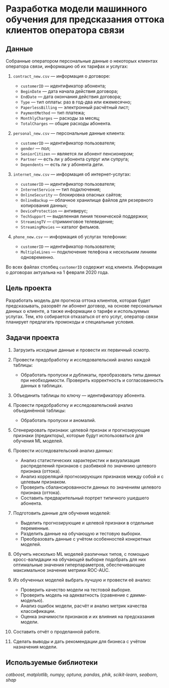 # Разработка модели машинного обучения для предсказания оттока клиентов оператора связи


## Данные

Cобранные оператором персональные данные о некоторых клиентах оператора связи, информацию об их тарифах и услугах:

1. `contract_new.csv` — информация о договоре:
    - `customerID` — идентификатор абонента;
    - `BeginDate` — дата начала действия договора;
    - `EndDate` — дата окончания действия договора;
    - `Type` — тип оплаты: раз в год-два или ежемесячно;
    - `PaperlessBilling` — электронный расчётный лист;
    - `PaymentMethod` — тип платежа;
    - `MonthlyCharges` — расходы за месяц;
    - `TotalCharges` — общие расходы абонента.

2. `personal_new.csv` — персональные данные клиента:
    - `customerID` — идентификатор пользователя;
    - `gender` — пол;
    - `SeniorCitizen` — является ли абонент пенсионером;
    - `Partner` — есть ли у абонента супруг или супруга;
    - `Dependents` — есть ли у абонента дети.

3. `internet_new.csv` — информация об интернет-услугах:
    - `customerID` — идентификатор пользователя;
    - `InternetService` — тип подключения;
    - `OnlineSecurity` — блокировка опасных сайтов;
    - `OnlineBackup` — облачное хранилище файлов для резервного копирования данных;
    - `DeviceProtection` — антивирус;
    - `TechSupport` — выделенная линия технической поддержки;
    - `StreamingTV` — стриминговое телевидение;
    - `StreamingMovies` — каталог фильмов.

4. `phone_new.csv` — информация об услугах телефонии:
    - `customerID` — идентификатор пользователя;
    - `MultipleLines` — подключение телефона к нескольким линиям одновременно.

Во всех файлах столбец `customerID` содержит код клиента. Информация о договорах актуальна на 1 февраля 2020 года.


## Цель проекта

Разработать модель для прогноза оттока клиентов, которая будет предсказывать, разорвёт ли абонент договор, на основе персональных данных о клиенте, а также информации о тарифе и используемых услугах. Тем, кто собирается отказаться от его услуг, оператор связи планирует предлагать промокоды и специальные условия.


## Задачи проекта

1. Загрузить исходные данные и провести их первичный осмотр.

2. Провести предобработку и исследовательский анализ каждой таблицы:
    - Обработать пропуски и дубликаты, преобразовать типы данных при необходимости. Проверить корректность и согласованность данных в таблицах.
    
3. Объединить таблицы по ключу — идентификатору абонента. 

4. Провести предобработку и исследовательский анализ объединённой таблицы:
    - Обработать пропуски и аномалий.
    
5. Сгенерировать признаки: целевой признак и прогнозирующие признаки (предикторы), которые будут использоваться для обучения ML моделей.

6. Провести исследовательский анализ данных:
    - Анализ статистических характеристик и визуализация распределений признаков с разбивкой по значению целевого признака (оттока).
    - Анализ корреляций прогнозирующих признаков между собой и с целевым признаком.
    - Проверить сбалансированности данных по значениям целевого признака (оттока).
    - Составить предварительный портрет типичного ушедшего абонента.
   
7. Подготовить данные для обучения моделей:
    - Выделить прогнозирующие и целевой признаки в отдельные переменные.
    - Разделить данные на обучающую и тестовую выборки. 
    - Преобразовать данные с учётом особенностей конкретных моделей.
    
8. Обучить несколько ML моделей различных типов, с помощью кросс-валидации на обучающей выборке подобрать для них оптимальные значения гиперпараметров, обеспечивающие максимальное значение метрики ROC-AUC.

9. Из обученных моделей выбрать лучшую и провести её анализ:
    - Проверить качество модели на тестовой выборке.
    - Проверить модель на адекватность (сравнение с дамми-моделью).
    - Анализ ошибок модели, расчёт и анализ метрик качества классификации.
    - Оценка значимости признаков и их влияния на предсказания модели.
    
10. Составить отчёт о проделанной работе.

11. Сделать выводы и дать рекомендации для бизнеса с учётом назначения модели.


## Используемые библиотеки
*catboost, matplotlib, numpy, optuna, pandas, phik, scikit-learn, seaborn, shap*


